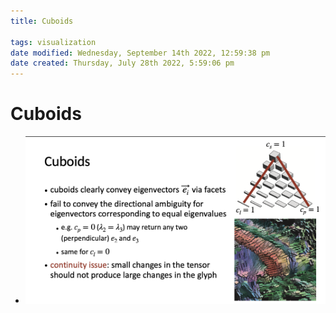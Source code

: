 ```yaml
---
title: Cuboids

tags: visualization 
date modified: Wednesday, September 14th 2022, 12:59:38 pm
date created: Thursday, July 28th 2022, 5:59:06 pm
---
```


# Cuboids
- ![](assets/Screenshot%202022-09-14%20at%2012.59.35%20PM.png)

